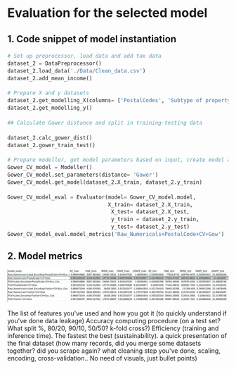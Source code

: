 # Evaluation for the selected model

## 1. Code snippet of model instantiation

```python
# Set up preprocessor, load data and add tax data
dataset_2 = DataPreprocessor()
dataset_2.load_data('./Data/Clean_data.csv')
dataset_2.add_mean_income()

# Prepare X and y datasets
dataset_2.get_modelling_X(columns= ['PostalCodes', 'Subtype of property', "State of the building", 'Surface area of the plot of land', 'Number of rooms', 'Living Area', 'Number of facades'])
dataset_2.get_modelling_y()

## Calculate Gower distance and split in training-testing data

dataset_2.calc_gower_dist()
dataset_2.gower_train_test()

# Prepare modeller, get model parameters based on input, create model and evaluate using evaluator
Gower_CV_model = Modeller()
Gower_CV_model.set_parameters(distance= 'Gower')
Gower_CV_model.get_model(dataset_2.X_train, dataset_2.y_train)

Gower_CV_model_eval = Evaluator(model= Gower_CV_model.model,
                                X_train= dataset_2.X_train,
                                 X_test= dataset_2.X_test,
                                 y_train = dataset_2.y_train,
                                 y_test= dataset_2.y_test)
Gower_CV_model_eval.model_metrics('Raw_Numericals+PostalCode+CV+Gow')
```

## 2. Model metrics

![evaluation_metrics](./Results-Graphs/table.jpg)

The list of features you've used and how you got it (to quickly understand if you've done data leakage)
Accuracy computing procedure (on a test set? What split %, 80/20, 90/10, 50/50? k-fold cross?)
Efficiency (training and inference time). The fastest the best (sustainability).
a quick presentation of the final dataset (how many records, did you merge some datasets together? did you scrape again? what cleaning step you've done, scaling, encoding, cross-validation.. No need of visuals, just bullet points)
